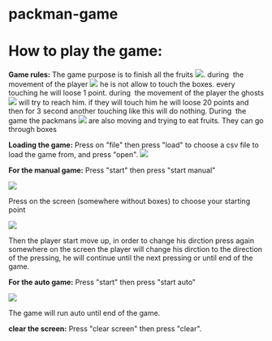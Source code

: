 # packman-game


# **How to play the game:**
**Game rules:**
The game purpose is to finish all the fruits <a href="https://imggmi.com" target="_blank"><img src="https://cdn1.imggmi.com/uploads/2019/1/4/23f23352058a84a35bf63116fd51df97-full.png" border="0"/></a>.
during  the movement of the player <a href="https://imggmi.com" target="_blank"><img src="https://cdn1.imggmi.com/uploads/2019/1/4/23fff9716f77501da1972b373a496ad8-full.png" border="0"/></a> he is not allow to touch the boxes. every touching he will loose 1 point.
during  the movement of the player the ghosts <a href="https://imggmi.com" target="_blank"><img src="https://cdn1.imggmi.com/uploads/2019/1/4/73326a9bdc654548db8871f40a22a9b6-full.png" border="0"/></a> will try to reach him. if they will touch him he will loose 20 points and then for 3 second another touching like this will do nothing.
During  the game the packmans <a href="https://imggmi.com" target="_blank"><img src="https://cdn1.imggmi.com/uploads/2019/1/4/7cf0ba5016c5b1917f7eea01fb3607f6-full.png" border="0"/></a> are also moving and trying to eat fruits. They can go through boxes

**Loading the game:**
Press on "file" then press "load" to choose a csv file to load the game from, and press "open".
<a href="https://imggmi.com" target="_blank"><img src="https://cdn1.imggmi.com/uploads/2019/1/4/d1171e8a2b256302799db9ffb366d75e-full.png" border="0"/></a>

**For the manual game:**
Press "start" then press "start manual" 

<a href="https://imggmi.com" target="_blank"><img src="https://cdn1.imggmi.com/uploads/2019/1/4/bcad857c9e1f171038e5abb367ef4ef8-full.png" border="0"/></a>

Press on the screen (somewhere without boxes) to choose your starting point

<a href="https://imggmi.com" target="_blank"><img src="https://cdn1.imggmi.com/uploads/2019/1/4/0658b1006d5b480ba01d1c1cbfea89a9-full.png" border="0"/></a>

Then the player start move up, in order to change his dirction press again somewhere on the screen
the player will change his dirction to the direction of the pressing, he will continue until 
the next pressing or until end of the game.

**For the auto game:**
Press "start" then press "start auto"

<a href="https://imggmi.com" target="_blank"><img src="https://cdn1.imggmi.com/uploads/2019/1/4/367ee8dad9d1976b1b73770bffe7454d-full.png" border="0"/></a>

The game will run auto until end of the game.

**clear the screen:**
Press "clear screen" then press "clear".
